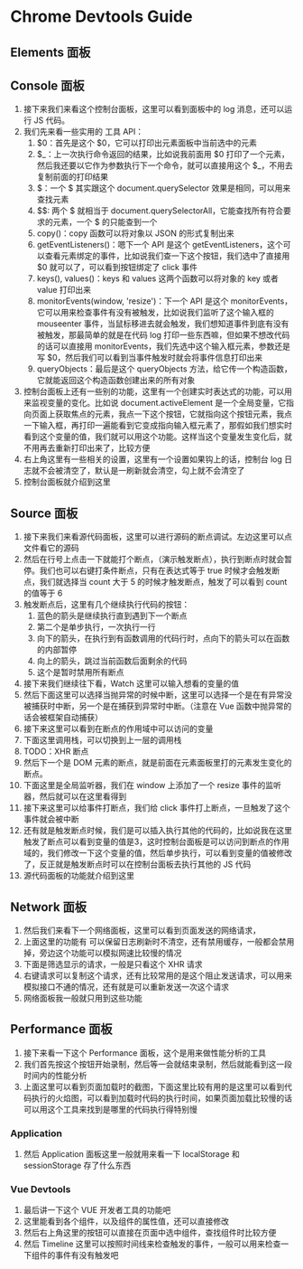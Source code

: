 # Chrome Devtools Guide

## Elements 面板

## Console 面板

1. 接下来我们来看这个控制台面板，这里可以看到面板中的 log 消息，还可以运行 JS 代码。
2. 我们先来看一些实用的 工具 API：
   1. $0：首先是这个 $0，它可以打印出元素面板中当前选中的元素
   2. $_：上一次执行命令返回的结果，比如说我前面用 $0 打印了一个元素，然后我还要以它作为参数执行下一个命令，就可以直接用这个 $\_，不用去复制前面的打印结果
   3. $：一个 $ 其实跟这个 document.querySelector 效果是相同，可以用来查找元素
   4. \$\$: 两个 $ 就相当于 document.querySelectorAll，它能查找所有符合要求的元素，一个 $ 的只能查到一个
   5. copy()：copy 函数可以将对象以 JSON 的形式复制出来
   6. getEventListeners()：嗯下一个 API 是这个 getEventListeners，这个可以查看元素绑定的事件，比如说我们查一下这个按钮，我们选中了直接用 $0 就可以了，可以看到按钮绑定了 click 事件
   7. keys(), values()：keys 和 values 这两个函数可以将对象的 key 或者 value 打印出来
   8. monitorEvents(window, 'resize')：下一个 API 是这个 monitorEvents，它可以用来检查事件有没有被触发，比如说我们监听了这个输入框的 mouseenter 事件，当鼠标移进去就会触发，我们想知道事件到底有没有被触发，那最简单的就是在代码 log 打印一些东西嘛，但如果不想改代码的话可以直接用 monitorEvents，我们先选中这个输入框元素，参数还是写 $0，然后我们可以看到当事件触发时就会将事件信息打印出来
   9. queryObjects：最后是这个 queryObjects 方法，给它传一个构造函数，它就能返回这个构造函数创建出来的所有对象
3. 控制台面板上还有一些别的功能，这里有一个创建实时表达式的功能，可以用来监视变量的变化。比如说 document.activeElement 是一个全局变量，它指向页面上获取焦点的元素，我点一下这个按钮，它就指向这个按钮元素，我点一下输入框，再打印一遍能看到它变成指向输入框元素了，那假如我们想实时看到这个变量的值，我们就可以用这个功能。这样当这个变量发生变化后，就不用再去重新打印出来了，比较方便
4. 右上角这里有一些相关的设置，这里有一个设置如果钩上的话，控制台 log 日志就不会被清空了，默认是一刷新就会清空，勾上就不会清空了
5. 控制台面板就介绍到这里

## Source 面板

1. 接下来我们来看源代码面板，这里可以进行源码的断点调试。左边这里可以点文件看它的源码
2. 然后在行号上点击一下就能打个断点，（演示触发断点），执行到断点时就会暂停。我们也可以右键打条件断点，只有在表达式等于 true 时候才会触发断点，我们就选择当 count 大于 5 的时候才触发断点，触发了可以看到 count 的值等于 6
3. 触发断点后，这里有几个继续执行代码的按钮：
   1. 蓝色的箭头是继续执行直到遇到下一个断点
   2. 第二个是单步执行，一次执行一行
   3. 向下的箭头，在执行到有函数调用的代码行时，点向下的箭头可以在函数的内部暂停
   4. 向上的箭头，跳过当前函数后面剩余的代码
   5. 这个是暂时禁用所有断点
4. 接下来我们继续往下看，Watch 这里可以输入想看的变量的值
5. 然后下面这里可以选择当抛异常的时候中断，这里可以选择一个是在有异常没被捕获时中断，另一个是在捕获到异常时中断。（注意在 Vue 函数中抛异常的话会被框架自动捕获）
6. 接下来这里可以看到在断点的作用域中可以访问的变量
7. 下面这里调用栈，可以切换到上一层的调用栈
8. TODO：XHR 断点
9. 然后下一个是 DOM 元素的断点，就是前面在元素面板里打的元素发生变化的断点。
10. 下面这里是全局监听器，我们在 window 上添加了一个 resize 事件的监听器，然后就可以在这里看得到
11. 接下来这里可以给事件打断点，我们给 click 事件打上断点，一旦触发了这个事件就会被中断
12. 还有就是触发断点时候，我们是可以插入执行其他的代码的，比如说我在这里触发了断点可以看到变量的值是3，这时控制台面板是可以访问到断点的作用域的，我们修改一下这个变量的值，然后单步执行，可以看到变量的值被修改了，反正就是触发断点时可以在控制台面板去执行其他的 JS 代码
13. 源代码面板的功能就介绍到这里

## Network 面板

1. 然后我们来看下一个网络面板，这里可以看到页面发送的网络请求，
2. 上面这里的功能有 可以保留日志刷新时不清空，还有禁用缓存，一般都会禁用掉，旁边这个功能可以模拟网速比较慢的情况
3. 下面是筛选显示的请求，一般是只看这个 XHR 请求
4. 右键请求可以复制这个请求，还有比较常用的是这个阻止发送请求，可以用来模拟接口不通的情况，还有就是可以重新发送一次这个请求
5. 网络面板我一般就只用到这些功能

## Performance 面板

1. 接下来看一下这个 Performance 面板，这个是用来做性能分析的工具
2. 我们首先按这个按钮开始录制，然后等一会就结束录制，然后就能看到这一段时间内的性能分析
3. 上面这里可以看到页面加载时的截图，下面这里比较有用的是这里可以看到代码执行的火焰图，可以看到加载时代码的执行时间，如果页面加载比较慢的话可以用这个工具来找到是哪里的代码执行得特别慢

### Application

1. 然后 Application 面板这里一般就用来看一下 localStorage 和 sessionStorage 存了什么东西

### Vue Devtools

1. 最后讲一下这个 VUE 开发者工具的功能吧
2. 这里能看到各个组件，以及组件的属性值，还可以直接修改
3. 然后右上角这里的按钮可以直接在页面中选中组件，查找组件时比较方便
4. 然后 Timeline 这里可以按照时间线来检查触发的事件，一般可以用来检查一下组件的事件有没有触发吧